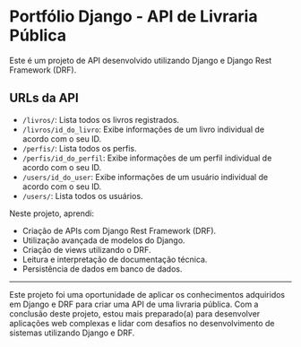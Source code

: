 # Portfólio Django - API de Livraria Pública

Este é um projeto de API desenvolvido utilizando Django e Django Rest Framework (DRF).

## URLs da API

- `/livros/`: Lista todos os livros registrados.
- `/livros/id_do_livro`: Exibe informações de um livro individual de acordo com o seu ID.
- `/perfis/`: Lista todos os perfis.
- `/perfis/id_do_perfil`: Exibe informações de um perfil individual de acordo com o seu ID.
- `/users/id_do_user`: Exibe informações de um usuário individual de acordo com o seu ID.
- `/users/`: Lista todos os usuários.

Neste projeto, aprendi:

- Criação de APIs com Django Rest Framework (DRF).
- Utilização avançada de modelos do Django.
- Criação de views utilizando o DRF.
- Leitura e interpretação de documentação técnica.
- Persistência de dados em banco de dados.

---

Este projeto foi uma oportunidade de aplicar os conhecimentos adquiridos em Django e DRF para criar uma API de uma livraria pública. Com a conclusão deste projeto, estou mais preparado(a) para desenvolver aplicações web complexas e lidar com desafios no desenvolvimento de sistemas utilizando Django e DRF.
